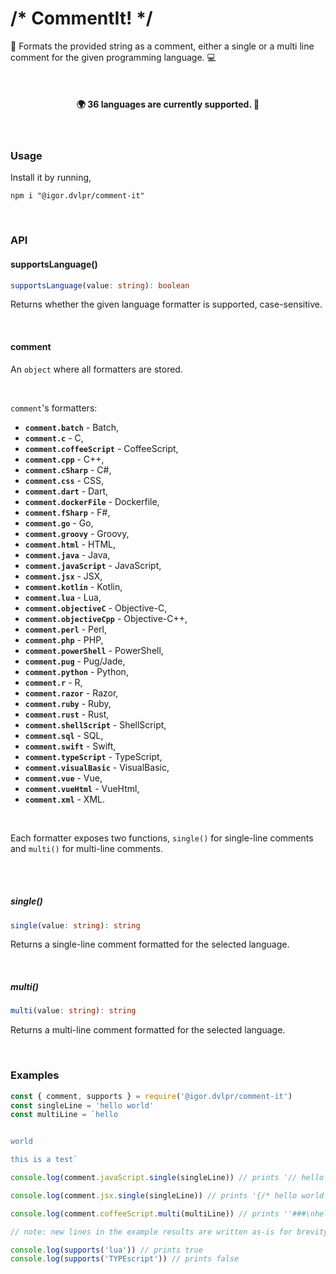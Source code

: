 # /\* CommentIt! \*/

📜 Formats the provided string as a comment, either a single or a multi line comment for the given programming language. 💻

<br>

<h4 align="center">🌍 36 languages are currently supported. 🎤</h4>

<br>

### Usage

Install it by running,

```shell
npm i "@igor.dvlpr/comment-it"
```

<br>

### API

#### supportsLanguage()

```ts
supportsLanguage(value: string): boolean
```

Returns whether the given language formatter is supported, case-sensitive.

<br>

#### comment

An `object` where all formatters are stored.

<br>

`comment`'s formatters:

- **`comment.batch`** - Batch,
- **`comment.c`** - C,
- **`comment.coffeeScript`** - CoffeeScript,
- **`comment.cpp`** - C++,
- **`comment.cSharp`** - C#,
- **`comment.css`** - CSS,
- **`comment.dart`** - Dart,
- **`comment.dockerFile`** - Dockerfile,
- **`comment.fSharp`** - F#,
- **`comment.go`** - Go,
- **`comment.groovy`** - Groovy,
- **`comment.html`** - HTML,
- **`comment.java`** - Java,
- **`comment.javaScript`** - JavaScript,
- **`comment.jsx`** - JSX,
- **`comment.kotlin`** - Kotlin,
- **`comment.lua`** - Lua,
- **`comment.objectiveC`** - Objective-C,
- **`comment.objectiveCpp`** - Objective-C++,
- **`comment.perl`** - Perl,
- **`comment.php`** - PHP,
- **`comment.powerShell`** - PowerShell,
- **`comment.pug`** - Pug/Jade,
- **`comment.python`** - Python,
- **`comment.r`** - R,
- **`comment.razor`** - Razor,
- **`comment.ruby`** - Ruby,
- **`comment.rust`** - Rust,
- **`comment.shellScript`** - ShellScript,
- **`comment.sql`** - SQL,
- **`comment.swift`** - Swift,
- **`comment.typeScript`** - TypeScript,
- **`comment.visualBasic`** - VisualBasic,
- **`comment.vue`** - Vue,
- **`comment.vueHtml`** - VueHtml,
- **`comment.xml`** - XML.

<br>

Each formatter exposes two functions, `single()` for single-line comments and `multi()` for multi-line comments.

<br>
<br>

##### single()

```ts
single(value: string): string
```

Returns a single-line comment formatted for the selected language.

<br>

##### multi()

```ts
multi(value: string): string
```

Returns a multi-line comment formatted for the selected language.

<br>

### Examples

```js
const { comment, supports } = require('@igor.dvlpr/comment-it')
const singleLine = 'hello world'
const multiLine = `hello


world

this is a test`

console.log(comment.javaScript.single(singleLine)) // prints '// hello world'

console.log(comment.jsx.single(singleLine)) // prints '{/* hello world */}'

console.log(comment.coffeeScript.multi(multiLine)) // prints ''###\nhello\n\n\nworld\n\nthis is a test\n###''

// note: new lines in the example results are written as-is for brevity

console.log(supports('lua')) // prints true
console.log(supports('TYPEscript')) // prints false
```
